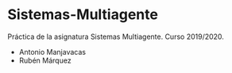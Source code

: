 # Sistemas-Multiagente
Práctica de la asignatura Sistemas Multiagente. Curso 2019/2020.

- Antonio Manjavacas
- Rubén Márquez
